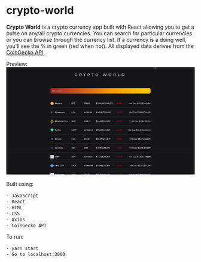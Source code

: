 # crypto-world
**Crypto World** is a crypto currency app built with React allowing you to get a pulse on any/all crypto currencies. You can search for particular currencies or you can browse through the currency list. If a currency is a doing well, you'll see the % in green (red when not). All displayed data derives from the [CoinGecko API](https://www.coingecko.com/en/api/documentation).

Preview:<br>
![](/img/crypto-world.gif)

Built using:<br>
```
- JavaScript
- React
- HTML
- CSS
- Axios
- CoinGecko API
```

To run:<br>
```
- yarn start
- Go to localhost:3000
```
